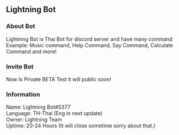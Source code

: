 ## Lightning Bot
### About Bot
Lightning Bot is Thai Bot for discord server and have many command<br/>
Example: Music command, Help Command, Say Command, Calculate Command and more!
### Invite Bot
Now Is Private BETA Test it will public soon!
### Information
Name: Lightning Bot#5377<br/>
Language: TH-Thai (Eng in next update)<br/>
Owner: Lightning Team<br/>
Uptime: 20-24 Hours (It will close sometime sorry about that.)<br/>

